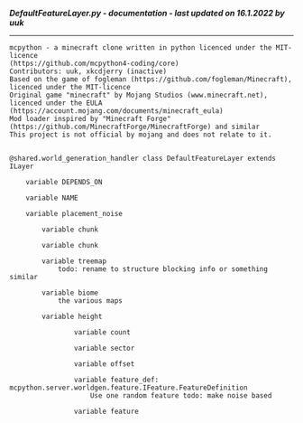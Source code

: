 ***DefaultFeatureLayer.py - documentation - last updated on 16.1.2022 by uuk***
___

    mcpython - a minecraft clone written in python licenced under the MIT-licence 
    (https://github.com/mcpython4-coding/core)
    Contributors: uuk, xkcdjerry (inactive)
    Based on the game of fogleman (https://github.com/fogleman/Minecraft), licenced under the MIT-licence
    Original game "minecraft" by Mojang Studios (www.minecraft.net), licenced under the EULA
    (https://account.mojang.com/documents/minecraft_eula)
    Mod loader inspired by "Minecraft Forge" (https://github.com/MinecraftForge/MinecraftForge) and similar
    This project is not official by mojang and does not relate to it.


    @shared.world_generation_handler class DefaultFeatureLayer extends ILayer

        variable DEPENDS_ON

        variable NAME

        variable placement_noise

            variable chunk

            variable chunk

            variable treemap
                todo: rename to structure blocking info or something similar

            variable biome
                the various maps

            variable height

                    variable count

                    variable sector

                    variable offset

                    variable feature_def: mcpython.server.worldgen.feature.IFeature.FeatureDefinition
                        Use one random feature todo: make noise based

                    variable feature